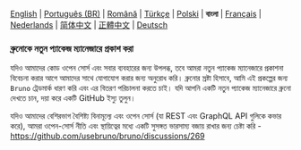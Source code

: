[English](/publishing.md) | [Português (BR)](docs/publishing/publishing_pt_br.md) | [Română](docs/publishing/publishing_ro.md) | [Türkçe](/docs/publishing/publishing_tr.md) | [Polski](docs/publishing/publishing_pl.md) | **বাংলা** | [Français](docs/publishing/publishing_fr.md) | [Nederlands](docs/publishing/publishing_nl.md) | [简体中文](docs/publishing/publishing_cn.md) | [正體中文](docs/publishing/publishing_zhtw.md) | [Deutsch](docs/publishing/publishing_de.md)

### ব্রুনোকে নতুন প্যাকেজ ম্যানেজারে প্রকাশ করা

যদিও আমাদের কোড ওপেন সোর্স এবং সবার ব্যবহারের জন্য উপলব্ধ, তবে আমরা নতুন প্যাকেজ ম্যানেজারে প্রকাশনা বিবেচনা করার আগে আমাদের সাথে যোগাযোগ করার জন্য অনুরোধ করি। ব্রুনোর স্রষ্টা হিসাবে, আমি এই প্রকল্পের জন্য `Bruno` ট্রেডমার্ক ধারণ করি এবং এর বিতরণ পরিচালনা করতে চাই। যদি আপনি একটি নতুন প্যাকেজ ম্যানেজারে ব্রুনো দেখতে চান, দয়া করে একটি GitHub ইস্যু তুলুন।

যদিও আমাদের বেশিরভাগ বৈশিষ্ট্য বিনামূল্যে এবং ওপেন সোর্স (যা REST এবং GraphQL API গুলিকে কভার করে), আমরা ওপেন-সোর্স নীতি এবং স্থায়িত্বের মধ্যে একটি সুসঙ্গত ভারসাম্য বজায় রাখার জন্য চেষ্টা করি - https://github.com/usebruno/bruno/discussions/269
